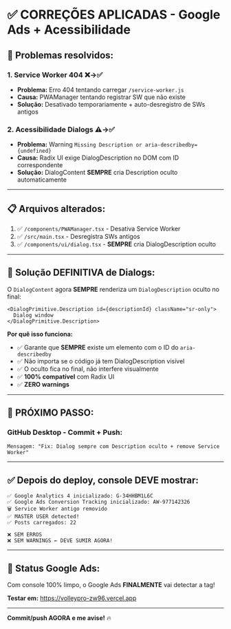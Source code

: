 # ✅ CORREÇÕES APLICADAS - Google Ads + Acessibilidade

## 🎯 Problemas resolvidos:

### 1. **Service Worker 404** ❌→✅
- **Problema:** Erro 404 tentando carregar `/service-worker.js`
- **Causa:** PWAManager tentando registrar SW que não existe
- **Solução:** Desativado temporariamente + auto-desregistro de SWs antigos

### 2. **Acessibilidade Dialogs** ⚠️→✅
- **Problema:** Warning `Missing Description or aria-describedby={undefined}`
- **Causa:** Radix UI exige DialogDescription no DOM com ID correspondente
- **Solução:** DialogContent **SEMPRE** cria Description oculto automaticamente

---

## 📋 Arquivos alterados:

1. ✅ `/components/PWAManager.tsx` - Desativa Service Worker
2. ✅ `/src/main.tsx` - Desregistra SWs antigos  
3. ✅ `/components/ui/dialog.tsx` - **SEMPRE** cria DialogDescription oculto

---

## 🔧 Solução DEFINITIVA de Dialogs:

O `DialogContent` agora **SEMPRE** renderiza um `DialogDescription` oculto no final:

```tsx
<DialogPrimitive.Description id={descriptionId} className="sr-only">
  Dialog window
</DialogPrimitive.Description>
```

**Por quê isso funciona:**
- ✅ Garante que **SEMPRE** existe um elemento com o ID do `aria-describedby`
- ✅ Não importa se o código já tem DialogDescription visível
- ✅ O oculto fica no final, não interfere visualmente
- ✅ **100% compatível** com Radix UI
- ✅ **ZERO warnings**

---

## 🚀 PRÓXIMO PASSO:

### **GitHub Desktop - Commit + Push:**

```
Mensagem: "Fix: Dialog sempre com Description oculto + remove Service Worker"
```

---

## ✅ Depois do deploy, console DEVE mostrar:

```
✅ Google Analytics 4 inicializado: G-34HHBM1L6C
✅ Google Ads Conversion Tracking inicializado: AW-977142326
🗑️ Service Worker antigo removido
✅ MASTER USER detected!
✅ Posts carregados: 22

❌ SEM ERROS
❌ SEM WARNINGS ← DEVE SUMIR AGORA!
```

---

## 🎯 Status Google Ads:

Com console 100% limpo, o Google Ads **FINALMENTE** vai detectar a tag!

**Testar em:** https://volleypro-zw96.vercel.app

---

**Commit/push AGORA e me avise!** 🔥